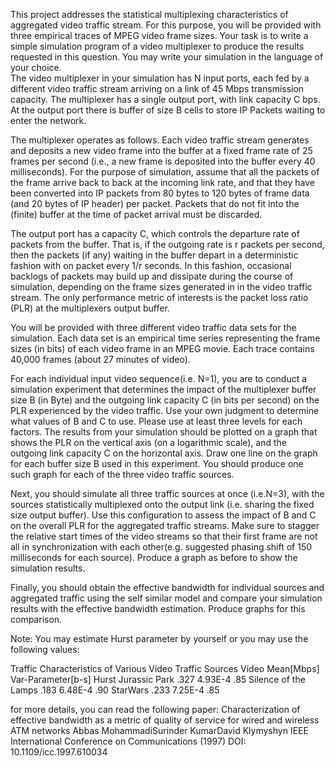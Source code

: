 This project addresses the statistical multiplexing characteristics of aggregated video traffic stream.  For this purpose, you will be provided with three empirical traces of MPEG video frame sizes.  Your task is to write a simple simulation program of a video multiplexer to produce the results requested in this question.  You may write your simulation in the language of your choice.  
The video multiplexer in your simulation has N input ports, each fed by a different video traffic stream arriving on a link of 45 Mbps transmission capacity.  The multiplexer has a single output port, with link capacity C bps.  At the output port there is buffer of size B cells to store IP Packets waiting to enter the network.

The multiplexer operates as follows.  Each video traffic stream generates and deposits a new video frame into the buffer at a fixed frame rate of 25 frames per second (i.e., a new frame is deposited into the buffer every 40 milliseconds).  For the purpose of simulation, assume that all the packets of the frame arrive back to back at the incoming link rate, and that they have been converted into IP packets from 80 bytes to 120 bytes of frame data (and 20 bytes of IP header) per packet.  Packets that do not fit into the (finite) buffer at the time of packet arrival must be discarded.

The output port has a capacity C, which controls the departure rate of packets from the buffer.  That is, if the outgoing rate is r packets per second, then the packets (if any) waiting in the buffer depart in a deterministic fashion with on packet every 1/r  seconds.  In this fashion, occasional backlogs of packets may build up and dissipate during the course of simulation, depending on the frame sizes generated in in the video traffic stream.  The only performance metric of interests is the packet loss ratio (PLR) at the multiplexers output buffer.

You will be provided with three different video traffic data sets for the simulation.  Each data set is an empirical time series representing the frame sizes (in bits) of each video frame in an MPEG movie.  Each trace contains 40,000 frames (about 27 minutes of video).  

For each individual input video sequence(i.e. N=1), you are to conduct a simulation experiment that determines the impact of the multiplexer buffer size B (in Byte) and the outgoing link capacity C (in bits per second) on the PLR experienced by the video traffic.  Use your own judgment to determine what values of B and C to use. Please use at least three levels for each factors. The results from your simulation should be plotted on a graph that shows the PLR on the vertical axis (on a logarithmic scale), and the outgoing link capacity C on the horizontal axis.  Draw one line on the graph for each buffer size B used in this experiment.  You should produce one such graph for each of the three video traffic sources.  

Next, you should simulate all three traffic sources at once (i.e.N=3), with the sources statistically multiplexed onto the output link (i.e. sharing the fixed size output buffer).  Use this configuration to assess the impact of B and C on the overall PLR  for the aggregated traffic streams.  Make sure to stagger the relative start times of the video streams so that their first frame are not all in synchronization with each other(e.g. suggested phasing shift of 150 milliseconds for each source).  Produce a graph as before to show the simulation results.

Finally, you should obtain the effective bandwidth for individual sources and aggregated traffic using the self similar model and compare your simulation results with the effective bandwidth estimation. Produce graphs for this comparison. 

Note:  You may estimate Hurst parameter by yourself or you may use the following values:

Traffic Characteristics of Various Video Traffic Sources
Video	Mean[Mbps]	Var-Parameter[b-s]	Hurst
Jurassic Park	.327	4.93E-4	.85
Silence of the Lamps	.183	6.48E-4	.90
StarWars	.233	7.25E-4	.85

for more details, you can read the following paper: Characterization of effective bandwidth as a metric of quality of service for wired and wireless ATM networks Abbas MohammadiSurinder KumarDavid Klymyshyn IEEE International Conference on Communications (1997) 
DOI: 10.1109/icc.1997.610034


